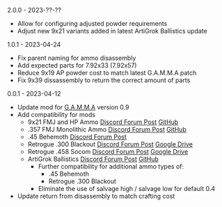 2.0.0 - 2023-??-??
- Allow for configuring adjusted powder requirements
- Adjust new 9x21 variants added in latest ArtiGrok Ballistics update

1.0.1 - 2023-04-24
- Fix parent naming for ammo disassembly
- Add expected parts for 7.92x33 (7.92x57)
- Reduce 9x19 AP powder cost to match latest G.A.M.M.A patch
- Fix 9x39 dissassembly to return the correct amount of parts

0.0.1 - 2023-04-12
- Update mod for [G.A.M.M.A](https://github.com/Grokitach/Stalker_GAMMA) version 0.9
- Add compatibility for mods
  - 9x21 FMJ and HP Ammo [Discord Forum Post](https://discord.com/channels/912320241713958912/1037521838202433616/1037521838202433616) [GitHub](https://github.com/ilrathCXV/9x21-FMJ-HP-Ammo-GAMMA)
  - .357 FMJ Monolithic Ammo [Discord Forum Post](https://discord.com/channels/912320241713958912/1043063409098371083/1043063409098371083) [GitHub](https://github.com/ilrathCXV/.357-FMJ-Monolithic-Ammo)
  - .45 Behemoth [Discord Forum Post](https://discord.com/channels/912320241713958912/1052402537099169822/1052402537099169822)
  - Retrogue .300 Blackout [Discord Forum Post](https://discord.com/channels/912320241713958912/1036727845726204024/1036727845726204024) [Google Drive](https://drive.google.com/drive/folders/1szYgPK8zZXWuU_naye-E2CTAWzBPxZC0)
  - Retrogue .458 Socom [Discord Forum Post](https://discord.com/channels/912320241713958912/1036727845726204024/1036727845726204024) [Google Drive](https://drive.google.com/drive/folders/1szYgPK8zZXWuU_naye-E2CTAWzBPxZC0)
  - ArtiGrok Ballistics [Discord Forum Post](https://discord.com/channels/912320241713958912/1065168136577482753/1065168136577482753) [GitHub](https://github.com/ilrathCXV/ArtiGrok-Ballistics-GAMMA-ilrath-Mo3)
    - Further compatibility for additional ammo types of:
      - .45 Behemoth
      - Retrogue .300 Blackout
    - Eliminate the use of salvage high / salvage low for default 0.4
- Update return from disassembly to match crafting cost
